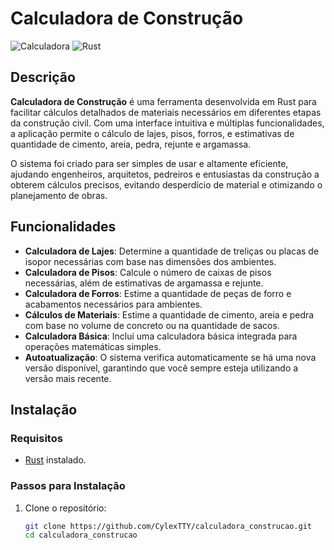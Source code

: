# Calculadora de Construção

![Calculadora](https://img.shields.io/badge/build-passing-brightgreen) ![Rust](https://img.shields.io/badge/language-Rust-orange)

## Descrição

**Calculadora de Construção** é uma ferramenta desenvolvida em Rust para facilitar cálculos detalhados de materiais necessários em diferentes etapas da construção civil. Com uma interface intuitiva e múltiplas funcionalidades, a aplicação permite o cálculo de lajes, pisos, forros, e estimativas de quantidade de cimento, areia, pedra, rejunte e argamassa.

O sistema foi criado para ser simples de usar e altamente eficiente, ajudando engenheiros, arquitetos, pedreiros e entusiastas da construção a obterem cálculos precisos, evitando desperdício de material e otimizando o planejamento de obras.

## Funcionalidades

- **Calculadora de Lajes**: Determine a quantidade de treliças ou placas de isopor necessárias com base nas dimensões dos ambientes.
- **Calculadora de Pisos**: Calcule o número de caixas de pisos necessárias, além de estimativas de argamassa e rejunte.
- **Calculadora de Forros**: Estime a quantidade de peças de forro e acabamentos necessários para ambientes.
- **Cálculos de Materiais**: Estime a quantidade de cimento, areia e pedra com base no volume de concreto ou na quantidade de sacos.
- **Calculadora Básica**: Inclui uma calculadora básica integrada para operações matemáticas simples.
- **Autoatualização**: O sistema verifica automaticamente se há uma nova versão disponível, garantindo que você sempre esteja utilizando a versão mais recente.

## Instalação

### Requisitos

- [Rust](https://www.rust-lang.org/tools/install) instalado.

### Passos para Instalação

1. Clone o repositório:
   ```bash
   git clone https://github.com/CylexTTY/calculadora_construcao.git
   cd calculadora_construcao
